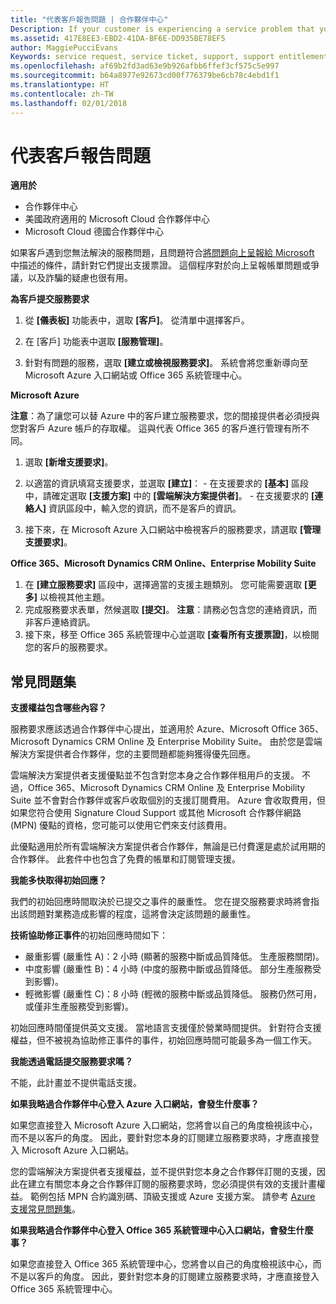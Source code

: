 ```yaml
---
title: "代表客戶報告問題 | 合作夥伴中心"
Description: If your customer is experiencing a service problem that you can''t resolve, and that meets the criteria described in Escalate problems to Microsoft, file a support ticket for them.
ms.assetid: 417E8EE3-EBD2-41DA-BF6E-DD935BE78EF5
author: MaggiePucciEvans
Keywords: service request, service ticket, support, support entitlement, aobo, Azure aobo
ms.openlocfilehash: af69b2fd3ad63e9b926afbb6ffef3cf575c5e997
ms.sourcegitcommit: b64a8977e92673cd00f776379be6cb78c4ebd1f1
ms.translationtype: HT
ms.contentlocale: zh-TW
ms.lasthandoff: 02/01/2018
---
```

# <a name="report-problems-on-behalf-of-a-customer"></a>代表客戶報告問題

**適用於**

-  合作夥伴中心
-  美國政府適用的 Microsoft Cloud 合作夥伴中心
-  Microsoft Cloud 德國合作夥伴中心

如果客戶遇到您無法解決的服務問題，且問題符合[將問題向上呈報給 Microsoft](escalate-problems-to-microsoft.md) 中描述的條件，請針對它們提出支援票證。 這個程序對於向上呈報帳單問題或爭議，以及詐騙的疑慮也很有用。

**為客戶提交服務要求**

1.  從 **\[儀表板\]** 功能表中，選取 **\[客戶\]**。 從清單中選擇客戶。

2.  在 \[客戶\] 功能表中選取 **\[服務管理\]**。

3.  針對有問題的服務，選取 **\[建立或檢視服務要求\]**。 系統會將您重新導向至 Microsoft Azure 入口網站或 Office 365 系統管理中心。

**Microsoft Azure**

**注意**：為了讓您可以替 Azure 中的客戶建立服務要求，您的間接提供者必須授與您對客戶 Azure 帳戶的存取權。 這與代表 Office 365 的客戶進行管理有所不同。   

1.  選取 **\[新增支援要求\]**。
2.  以適當的資訊填寫支援要求，並選取 **\[建立\]**：
        -   在支援要求的 **\[基本\]** 區段中，請確定選取 **\[支援方案\]** 中的 **\[雲端解決方案提供者\]**。
        -   在支援要求的 **\[連絡人\]** 資訊區段中，輸入您的資訊，而不是客戶的資訊。

3.  接下來，在 Microsoft Azure 入口網站中檢視客戶的服務要求，請選取 **\[管理支援要求\]**。



**Office 365、Microsoft Dynamics CRM Online、Enterprise Mobility Suite**

1. 在 **\[建立服務要求\]** 區段中，選擇適當的支援主題類別。 您可能需要選取 **\[更多\]** 以檢視其他主題。    
2. 完成服務要求表單，然候選取 **\[提交\]**。
    **注意**：請務必包含您的連絡資訊，而非客戶連絡資訊。
3. 接下來，移至 Office 365 系統管理中心並選取 **\[查看所有支援票證\]**，以檢閱您的客戶的服務要求。

## <a name="faq"></a>常見問題集


**支援權益包含哪些內容？**

服務要求應該透過合作夥伴中心提出，並適用於 Azure、Microsoft Office 365、Microsoft Dynamics CRM Online 及 Enterprise Mobility Suite。 由於您是雲端解決方案提供者合作夥伴，您的主要問題都能夠獲得優先回應。

雲端解決方案提供者支援優點並不包含對您本身之合作夥伴租用戶的支援。 不過，Office 365、Microsoft Dynamics CRM Online 及 Enterprise Mobility Suite 並不會對合作夥伴或客戶收取個別的支援訂閱費用。 Azure 會收取費用，但如果您符合使用 Signature Cloud Support 或其他 Microsoft 合作夥伴網路 (MPN) 優點的資格，您可能可以使用它們來支付該費用。

此優點適用於所有雲端解決方案提供者合作夥伴，無論是已付費還是處於試用期的合作夥伴。 此套件中也包含了免費的帳單和訂閱管理支援。

**我能多快取得初始回應？**

我們的初始回應時間取決於已提交之事件的嚴重性。 您在提交服務要求時將會指出該問題對業務造成影響的程度，這將會決定該問題的嚴重性。

**技術協助修正事件**的初始回應時間如下：

-   嚴重影響 (嚴重性 A)：2 小時 (顯著的服務中斷或品質降低。 生產服務關閉)。
-   中度影響 (嚴重性 B)：4 小時 (中度的服務中斷或品質降低。 部分生產服務受到影響)。
-   輕微影響 (嚴重性 C)：8 小時 (輕微的服務中斷或品質降低。 服務仍然可用，或僅非生產服務受到影響)。

初始回應時間僅提供英文支援。 當地語言支援僅於營業時間提供。
針對符合支援權益，但不被視為協助修正事件的事件，初始回應時間可能最多為一個工作天。

**我能透過電話提交服務要求嗎？**

不能，此計畫並不提供電話支援。

**如果我略過合作夥伴中心登入 Azure 入口網站，會發生什麼事？**

如果您直接登入 Microsoft Azure 入口網站，您將會以自己的角度檢視該中心，而不是以客戶的角度。 因此，要針對您本身的訂閱建立服務要求時，才應直接登入 Microsoft Azure 入口網站。

您的雲端解決方案提供者支援權益，並不提供對您本身之合作夥伴訂閱的支援，因此在建立有關您本身之合作夥伴訂閱的服務要求時，您必須提供有效的支援計畫權益。 範例包括 MPN 合約識別碼、頂級支援或 Azure 支援方案。 請參考 [Azure 支援常見問題集](http://go.microsoft.com/fwlink/?LinkId=717532)。

**如果我略過合作夥伴中心登入 Office 365 系統管理中心入口網站，會發生什麼事？**

如果您直接登入 Office 365 系統管理中心，您將會以自己的角度檢視該中心，而不是以客戶的角度。 因此，要針對您本身的訂閱建立服務要求時，才應直接登入 Office 365 系統管理中心。

 

 



